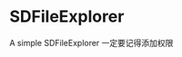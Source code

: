 # SDFileExplorer
A simple SDFileExplorer
一定要记得添加权限
    <uses-permission android:name="android.permission.WRITE_EXTERNAL_STORAGE" />
